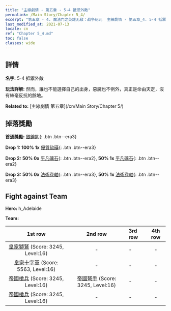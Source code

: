 ```yaml
---
title: "主線劇情 - 第五章 - 5-4 抵禦外敵"
permalink: /Main Story/Chapter 5_4/
excerpt: "第五章 - 4. 魔法门之英雄无敌：战争纪元  主線劇情 - 第五章_4. 5-4 抵禦外敵"
last_modified_at: 2021-07-13
locale: cn
ref: "Chapter 5_4.md"
toc: false
classes: wide
---
```


## 詳情

 **名字:** 5-4 抵禦外敵

 **玩法詳解:** 然而，誰也不能選擇自己的出身，惡魔也不例外，真正是命由天定，沒有絲毫反抗的餘地。

 **Related to:** [主線劇情 第五章](/cn/Main Story/Chapter 5/)

## 掉落獎勵

 **首通獎勵:** [銀鑰匙](/cn/Items/con_693/){: .btn .btn--era3}

 **Drop 1:** **100% 1x** [優質硫磺](/cn/Items/mat_15/){: .btn .btn--era3}

 **Drop 2:** **50% 0x** [平凡礦石](/cn/Items/mat_6/){: .btn .btn--era2}, **50% 1x** [平凡礦石](/cn/Items/mat_6/){: .btn .btn--era2}

 **Drop 3:** **50% 0x** [法術卷軸](/cn/Items/con_694/){: .btn .btn--era3}, **50% 1x** [法術卷軸](/cn/Items/con_694/){: .btn .btn--era3}


## Fight against Team
 **Hero:** h_Adelaide

 **Team:**


  | 1st row | 2nd row | 3rd row | 4th row |
  |:----:|:----:|:----|:----:|
  | [皇家獅鷲](/cn/units/Griffin/) (Score: 3245, Level:16)  | - | - | - |
  | [皇家十字軍](/cn/units/Swordsman/) (Score: 5563, Level:16)  | - | - | - |
  | [帝國槍兵](/cn/units/Pikeman/) (Score: 3245, Level:16)  | [帝國弩手](/cn/units/Marksman/) (Score: 3245, Level:16)  | - | - |
  | [帝國槍兵](/cn/units/Pikeman/) (Score: 3245, Level:16)  | - | - | - |


